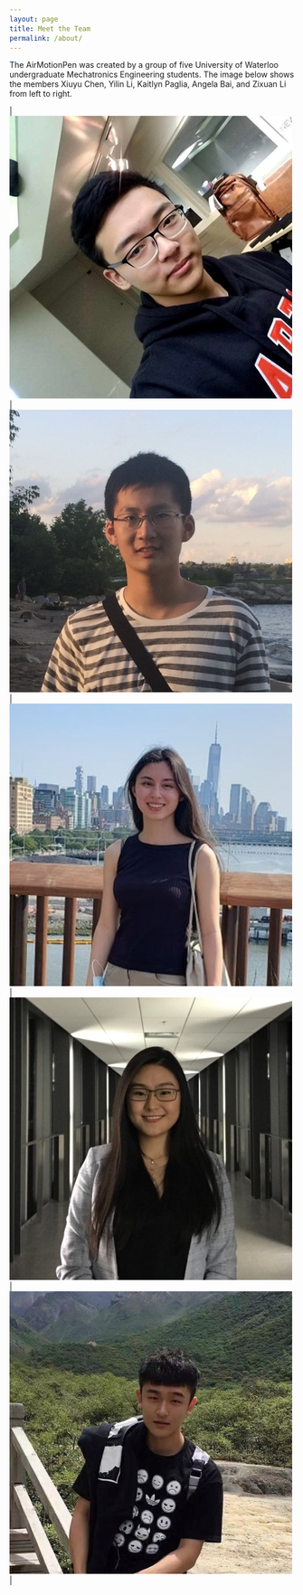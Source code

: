 ```yaml
---
layout: page
title: Meet the Team
permalink: /about/
---
```


The AirMotionPen was created by a group of five University of Waterloo undergraduate Mechatronics Engineering students. The image below shows the members Xiuyu Chen, Yilin Li, Kaitlyn Paglia, Angela Bai, and Zixuan Li from left to right.

|<img src="/assets/images/x_c.jpg">|<img src="/assets/images/l_l.jpg">|<img src="/assets/images/k_p.jpg">|<img src="/assets/images/a_b.jpg">|<img src="/assets/images/z_l.jpg">|

